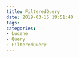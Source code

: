 ```yaml
---
title: FilteredQuery
date: 2019-03-15 19:51:40
tags:
categories:
- Lucene
- Query
- FilteredQuery
---
```

